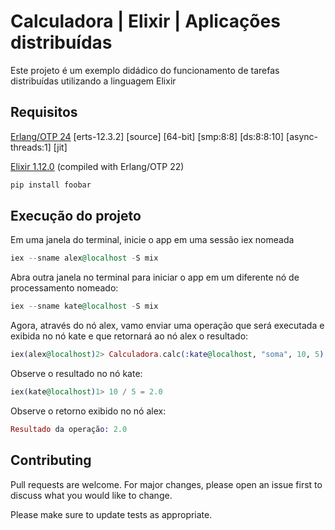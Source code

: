 # Calculadora | Elixir | Aplicações distribuídas

Este projeto é um exemplo didádico do funcionamento de tarefas distribuídas utilizando a linguagem Elixir

## Requisitos

[Erlang/OTP 24](https://www.erlang.org/downloads) [erts-12.3.2] [source] [64-bit] [smp:8:8] [ds:8:8:10] [async-threads:1] [jit]

[Elixir 1.12.0](https://elixir-lang.org/install.html) (compiled with Erlang/OTP 22)

```bash
pip install foobar
```

## Execução do projeto

Em uma janela do terminal, inicie o app em uma sessão iex nomeada

```elixir
iex --sname alex@localhost -S mix
```

Abra outra janela no terminal para iniciar o app em um diferente nó de processamento nomeado:

```elixir
iex --sname kate@localhost -S mix
```

Agora, através do nó alex, vamo enviar uma operação que será executada e exibida no nó kate e que retornará ao nó alex o resultado:

```elixir
iex(alex@localhost)2> Calculadora.calc(:kate@localhost, "soma", 10, 5)
```
Observe o resultado no nó kate:

```elixir
iex(kate@localhost)1> 10 / 5 = 2.0
```

Observe o retorno exibido no nó alex:
```elixir
Resultado da operação: 2.0
```

## Contributing
Pull requests are welcome. For major changes, please open an issue first to discuss what you would like to change.

Please make sure to update tests as appropriate.
